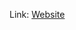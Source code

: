 Link: [Website](https://www.npr.org/2020/09/11/897692090/how-big-oil-misled-the-public-into-believing-plastic-would-be-recycled)